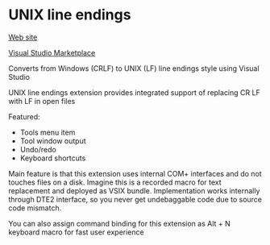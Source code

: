 # UNIX line endings

[Web site](https://unixlineendings.experimentalcommunity.org)

[Visual Studio Marketplace](https://marketplace.visualstudio.com/items?itemName=hack2root.unixlineendings)

Converts from Windows (CRLF) to UNIX (LF) line endings style using Visual Studio

UNIX line endings  extension provides integrated support of replacing CR LF with LF in open files

Featured:

- Tools menu item
- Tool window output
- Undo/redo
- Keyboard shortcuts

Main feature is that this extension uses internal COM+ interfaces and do not touches files on a disk. Imagine this is a recorded macro for text replacement and deployed as VSIX bundle. Implementation works internally through DTE2 interface, so you never get undebaggable code due to source code mismatch.

You can also assign command binding for this extension as Alt + N keyboard macro for fast user experience